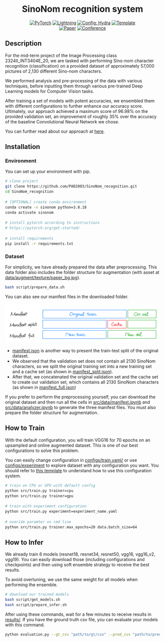 <div align="center">

# SinoNom recognition system

<a href="https://pytorch.org/get-started/locally/"><img alt="PyTorch" src="https://img.shields.io/badge/PyTorch-ee4c2c?logo=pytorch&logoColor=white"></a>
<a href="https://pytorchlightning.ai/"><img alt="Lightning" src="https://img.shields.io/badge/-Lightning-792ee5?logo=pytorchlightning&logoColor=white"></a>
<a href="https://hydra.cc/"><img alt="Config: Hydra" src="https://img.shields.io/badge/Config-Hydra-89b8cd"></a>
<a href="https://github.com/ashleve/lightning-hydra-template"><img alt="Template" src="https://img.shields.io/badge/-Lightning--Hydra--Template-017F2F?style=flat&logo=github&labelColor=gray"></a><br>
[![Paper](http://img.shields.io/badge/paper-arxiv.1001.2234-B31B1B.svg)](https://www.nature.com/articles/nature14539)
[![Conference](http://img.shields.io/badge/AnyConference-year-4b44ce.svg)](https://papers.nips.cc/paper/2020)

</div>

## Description

For the mid-term project of the Image Processing class 2324II_INT3404E_20, we are tasked with performing Sino-nom character recognition (classification) on a provided dataset of approximately 57,000 pictures of 2,130 different Sino-nom characters. 

We performed analysis and pre-processing of the data with various techniques, before inputting them through various pre-trained Deep Learning models for Computer Vision tasks. 

After training a set of models with potent accuracies, we ensembled them with different configurations to further enhance our accuracy score. Ultimately, our approach achieved a maximum score of 96.98% on the provided validation set, an improvement of roughly 35% over the accuracy of the baseline Convolutional Neural Network we chose.

You can further read about our approach at [here]().

## Installation

### Environment
You can set up your environment with pip.

```bash
# clone project
git clone https://github.com/PAD2003/SinoNom_recognition.git
cd SinoNom_recognition

# [OPTIONAL] create conda environment
conda create -n sinonom python=3.8.18
conda activate sinonom

# install pytorch according to instructions
# https://pytorch.org/get-started/

# install requirements
pip install -r requirements.txt
```

### Dataset
For simplicity, we have already prepared the data after preprocessing. This data folder also includes the folder structure for augmentation (with asset at [data/augment/texture/paper_bg.jpg]()).

```bash
bash script/prepare_data.sh
```

You can also see our manifest files in the downloaded folder.

![image](images/manifest_family.jpeg)

- [manifest.json]() is another way to present the train-test split of the original dataset. 
- We observed that the validation set does not contain all 2130 SinoNom characters, so we split the original training set into a new training set and a cache set (as shown in [manifest_split.json]()). 
- After that, we concatenated the original validation set and the cache set to create our validation set, which contains all 2130 SinoNom characters (as shown in [manifest_full.json]())

If you prefer to perform the preprocessing yourself, you can download the original dataset and then run all the cells in [src/data/manifest.ipynb](src/data/manifest.ipynb) and [src/data/analyzer.ipynb](src/data/analyzer.ipynb) to generate the three manifest files. You must also prepare the folder structure for augmentation.

## How to Train

With the default configuration, you will train VGG16 for 70 epochs on an upsampled and online augmented dataset. This is one of our best configurations to solve this problem.

You can easily change configuration in [configs/train.yaml/](configs/train.yaml/) or use [configs/experiment](configs/experiment) to explore dataset with any configuration you want. You should refer to [this template](https://github.com/ashleve/lightning-hydra-template.git) to understand how to use this configuration system.

```bash
# train on CPU or GPU with default config
python src/train.py trainer=cpu
python src/train.py trainer=gpu

# train with experiment configuration
python src/train.py experiment=experiment_name.yaml

# overide paramter on cmd line
python src/train.py trainer.max_epochs=20 data.batch_size=64
```

## How to Infer

We already train 6 models (resnet18, resnet34, resnet50, vgg16, vgg16_v2, vgg19). You can easily download those (including configurations and checkpoints) and then using soft ensemble strategy to receive the best results.

To avoid overtuning, we use the same weight for all models when performing the ensemble.

```bash
# download our trained models
bash script/get_models.sh
bash script/prepare_infer.sh
```

After using these commands, wait for a few minutes to receive results in [results/](results/). If you have the ground truth csv file, you can evaluate your models with this command.

```bash
python evaluation.py --gt_csv "path/to/gt/csv" --pred_csv "path/to/pred/pred/csv"
```

